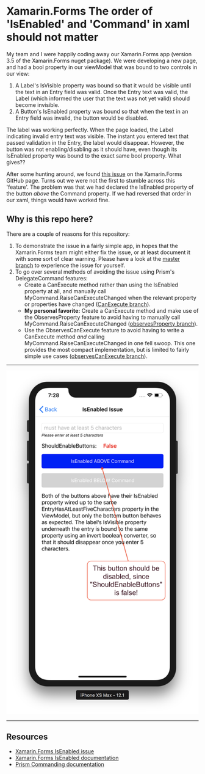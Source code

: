 # Xamarin.Forms The order of 'IsEnabled' and 'Command' in xaml should not matter
My team and I were happily coding away our Xamarin.Forms app (version 3.5 of the Xamarin.Forms nuget package). We were developing a new page, and had a bool property in our viewModel that was bound to two controls in our view:
1. A Label's IsVisible property was bound so that it would be visible until the text in an Entry field was valid. Once the Entry text was valid, the Label (which informed the user that the text was not yet valid) should become invisible.
2. A Button's IsEnabled property was bound so that when the text in an Entry field was invalid, the button would be disabled.

The label was working perfectly. When the page loaded, the Label indicating invalid entry text was visible. The instant you entered text that passed validation in the Entry, the label would disappear. However, the button was not enabling/disabling as it should have, even though its IsEnabled property was bound to the exact same bool property. What gives??

After some hunting around, we found [this issue](https://github.com/xamarin/Xamarin.Forms/issues/2758) on the Xamarin.Forms GitHub page. Turns out we were not the first to stumble across this 'feature'. The problem was that we had declared the IsEnabled property of the button *above* the Command property. If we had reversed that order in our xaml, things would have worked fine. 

## Why is this repo here?
There are a couple of reasons for this repository:
1. To demonstrate the issue in a fairly simple app, in hopes that the Xamarin.Forms team might either fix the issue, or at least document it with some sort of clear warning. Please have a look at the [master branch](https://github.com/jbachelor/XamarinFormsIsEnabledIssue) to experience the issue for yourself.
2. To go over several methods of avoiding the issue using Prism's DelegateCommand features:
    * Create a CanExecute method rather than using the IsEnabled property at all, and manually call MyCommand.RaiseCanExecuteChanged when the relevant property or properties have changed ([CanExecute branch](https://github.com/jbachelor/XamarinFormsIsEnabledIssue/tree/CanExecute)).
    * **My personal favorite:**  Create a CanExecute method and make use of the ObservesProperty feature to avoid having to manually call MyCommand.RaiseCanExecuteChanged ([observesProperty branch](https://github.com/jbachelor/XamarinFormsIsEnabledIssue/tree/observesProperty)).
    * Use the ObservesCanExecute feature to avoid having to write a CanExecute method *and* calling MyCommand.RaiseCanExecuteChanged in one fell swoop. This one provides the most compact implementation, but is limited to fairly simple use cases ([observesCanExecute branch](https://github.com/jbachelor/XamarinFormsIsEnabledIssue/tree/observesCanExecute)).

***
![Screenshot of the Xamarin.Forms IsEnabled/Command xaml order issue](IsEnabledIssue.png "Screenshot of the Xamarin.Forms IsEnabled/Command xaml order issue")
***

## Resources
* [Xamarin.Forms IsEnabled issue](https://github.com/xamarin/Xamarin.Forms/issues/2758)
* [Xamarin.Forms IsEnabled documentation](https://docs.microsoft.com/en-us/dotnet/api/xamarin.forms.visualelement.isenabled?view=xamarin-forms)
* [Prism Commanding documentation](http://prismlibrary.github.io/docs/commanding.html)
